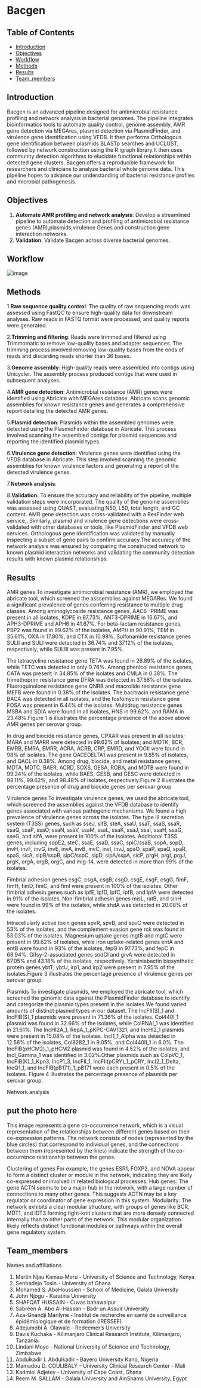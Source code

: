 # Bacgen
## Table of Contents
- [Introduction](#Introduction)
- [Objectives](#Objectives)
- [Workflow](#Workflow)
- [Methods](#Methods)
- [Results](#Results)
- [Team_members](#Team_members)

## Introduction
Bacgen is an advanced pipeline designed for antimicrobial resistance profiling and network analysis in bacterial genomes. The pipeline integrates bioinformatics tools to automate quality control, genome assembly, AMR gene detection via MEGAres, plasmid detection via PlasmidFinder, and virulence gene identification using VFDB. It then performs Orthologous gene identification between plasmids  BLASTp searches and UCLUST, followed by network construction using the R igraph library.It then uses community detection algorithms to elucidate functional relationships within detected gene clusters.
Bacgen offers a reproducible framework for researchers and clinicians to analyze bacterial whole genome data. This pipeline hopes to advance our understanding of bacterial resistance profiles and microbial pathogenesis.

## Objectives
1. __Automate AMR profiling and network analysis__: Develop a streamlined pipeline to automate detection and profiling of antimicrobial resistance genes (AMR),plasmids,virulence Genes and construction gene interaction networks.
2. __Validation__: Validate Bacgen across diverse bacterial genomes.

## Workflow
![image](https://github.com/user-attachments/assets/e3b3e4f3-d620-4be7-b2a8-2c717313db05)

## Methods
1.__Raw sequence quality control__:
The quality of raw sequencing reads was assessed using FastQC to ensure high-quality data for downstream analyses. Raw reads in FASTQ format were processed, and quality reports were generated.

2.__Trimming and filtering__:
Reads were trimmed and filtered using Trimmomatic to remove low-quality bases and adapter sequences. The trimming process involved removing low-quality bases from the ends of reads and discarding reads shorter than 36 bases.

3.__Genome assembly__:
High-quality reads were assembled into contigs using Unicycler. The assembly process produced contigs that were used in subsequent analyses.

4.__AMR gene detection__:
Antimicrobial resistance (AMR) genes were identified using Abricate with MEGAres database. Abricate scans genomic assemblies for known resistance genes and generates a comprehensive report detailing the detected AMR genes.

5.__Plasmid detection__:
Plasmids within the assembled genomes were detected using the PlasmidFinder database in Abricate. This process involved scanning the assembled contigs for plasmid sequences and reporting the identified plasmid types.

6.__Virulence gene detection__:
Virulence genes were identified using the VFDB database in Abricate. This step involved scanning the genomic assemblies for known virulence factors and generating a report of the detected virulence genes.

7.__Network analysis__:


8.__Validation:__
To ensure the accuracy and reliability of the pipeline, multiple validation steps were incorporated. The quality of the genome assemblies was assessed using QUAST, evaluating N50, L50, total length, and GC content. AMR gene detection was cross-validated with a ResFinder web service,. Similarly, plasmid and virulence gene detections were cross-validated with other databases or tools, like PlasmidFinder and VFDB web services. Orthologous gene identification was validated by manually inspecting a subset of gene pairs to confirm accuracy.The accuracy of the network analysis was ensured by comparing the constructed network to known plasmid interaction networks and validating the community detection results with known plasmid relationships.

## Results
AMR genes
To investigate antimicrobial resistance (AMR), we employed the abricate tool, which screened the asssemblies against MEGARes. We found a significant prevalence of genes conferring resistance to multiple drug classes. Among aminoglycoside resistance genes, AAC6	-PRIME was present in all isolates, KDPE in 97.73%, ANT3-DPRIME in 16.67%, and APH3-DPRIME and APH6 in 41.67%. For beta-lactam resistance genes, PBP2 was found in 99.62% of the isolates, AMPH in 90.91%, TEM in 35.61%, OXA in 17.80%, and CTX in 10.98%. Sulfonamide resistance genes SULII and SULI were detected in 36.74% and 37.12% of the isolates, respectively, while SULIII was present in 7.95%.

The tetracycline resistance gene TETA was found in 26.89% of the isolates, while TETC was detected in only 0.76%. Among phenicol resistance genes, CATA was present in 34.85% of the isolates and CMLA in 0.38%. The trimethoprim resistance gene DFRA was detected in 37.88% of the isolates. Fluoroquinolone resistance gene QNRB and macrolide resistance gene MEFB were found in 0.38% of the isolates. The bacitracin resistance gene BACA was detected in all isolates, and the fosfomycin resistance gene FOSA was present in 6.44% of the isolates. Multidrug resistance genes MSBA and SDIA were found in all isolates, HNS in 99.62%, and RAMA in 23.48%.Figure 1 is illustrates the percentage presence of the above above AMR genes per serovar group.

In  drug and biocide resistance genes, CPXAR was present in all isolates; MARA and MARR were detected in 99.62% of isolates; and MDTK, BCR, EMRB, EMRA, EMRR, ACRA, ACRB, CRP, EMRD, and YOGII were found in 98% of isolates. The gene QACEDELTA1 was present in 9.85% of isolates, and QACL in 0.38%. Among drug, biocide, and metal resistance genes, MDTA, MDTC, BAER, ACRD, SOXS, GESA, ROBA, and MDTB were found in 99.24% of the isolates, while BAES, GESB, and GESC were detected in 98.11%, 99.62%, and 98.48% of isolates, respectively.Figure 2 illustrates the percentage presence of drug and biocide genes per serovar group

Virulence genes
To investigate virulence genes, we used the abricate tool, which screened the assemblies against the VFDB database to identify genes associated with various pathogenic mechanisms. We found a high prevalence of virulence genes across the isolates. The type III secretion system (T3SS) genes, such as sseJ, sifB, steA, ssaU, ssaT, ssaS, ssaR, ssaQ, ssaP, ssaO, ssaN, ssaV, ssaM, ssaL, ssaK, ssaJ, ssaI, ssaH, ssaG, sseG, and sifA, were present in 100% of the isolates. Additional T3SS genes, including sopE2, steC, ssaE, ssaD, ssaC, spiC/ssaB, sopA, sopD, invH, invF, invG, invE, invA, invB, invC, invI, invJ, spaO, spaP, spaQ, spaR, spaS, sicA, sipB/sspB, sipC/sspC, sipD, sipA/sspA, sicP, prgH, prgI, prgJ, prgK, orgA, orgB, orgC, and mig-14, were detected in more than 99% of the isolates.

Fimbrial adhesion genes csgC, csgA, csgB, csgD, csgE, csgF, csgG, fimF, fimH, fimD, fimC, and fimI were present in 100% of the isolates. Other fimbrial adhesin genes such as lpfE, lpfD, lpfC, lpfB, and lpfA were detected in 91% of the isolates. Non-fimbrial adhesin genes misL, ratB, and sinH were found in 99% of the isolates, while shdA was detected in 20.08% of the isolates.

Intracellularly active toxin genes spvR, spvB, and spvC were detected in 53% of the isolates, and the complement evasion gene rck was found in 53.03% of the isolates. Magnesium uptake genes mgtB and mgtC were present in 99.62% of isolates, while iron uptake-related genes entA and entB were found in 93% of the isolates, fepG in 97.73%, and fepC in 68.94%. Gifsy-2-associated genes sodCI and grvA were detected in 67.05% and 43.18% of the isolates, respectively. Yersiniabactin biosynthetic protein genes ybtT, ybtU, irp1, and irp2 were present in 7.95% of the isolates.Figure 3 illustrates the percentage presence of virulence genes per serovar group.

Plasmids
To investigate plasmids, we employed the abricate tool, which screened the genomic data against the PlasmidFinder database to identify and categorize the plasmid types present in the isolates.We found varied amounts of distinct plasmid types in our dataset. The IncFII(S)_1 and IncFIB(S)_1 plasmids were present in 71.36% of the isolates. Col440I_1 plasmid was found in 32.66% of the isolates, while ColRNAI_1 was identified in 21.61%. The IncHI2A_1, RepA_1_pKPC-CAV1321, and IncHI2_1 plasmids were present in 15.08% of the isolates. IncI1_1_Alpha was detected in 12.56% of the isolates, Col8282_1 in 9.05%, and Col440II_1 in 6.0%. The IncFIB(pHCM2)_1_pHCM2 plasmid was found in 4.52% of the isolates, and IncI_Gamma_1 was identified in 3.02%.Other plasmids such as ColpVC_1, IncFIB(K)_1_Kpn3, IncP1_3, IncFII_1, IncFII(pCRY)_1_pCRY, IncI2_1_Delta, IncQ1_1, and IncFIB(pB171)_1_pB171 were each present in 0.5% of the isolates. Figure 4 illustrates the percentage presence of plasmids per serovar group.



Network analysis


## put the photo here 

This image represents a gene co-occurrence network, which is a visual representation of the relationships between different genes based on their co-expression patterns. The network consists of nodes (represented by the blue circles) that correspond to individual genes, and the connections between them (represented by the lines) indicate the strength of the co-occurrence relationship between the genes.

Clustering of genes
For example, the genes ESR1, FOXP2, and NOVA appear to form a distinct cluster or module in the network, indicating they are likely co-expressed or involved in related biological processes.
Hub genes:
The gene ACTN seems to be a major hub in the network, with a large number of connections to many other genes. This suggests ACTN may be a key regulator or coordinator of gene expression in this system.
Modularity:
The network exhibits a clear modular structure, with groups of genes like BCR, MDT1, and IDT3 forming tight-knit clusters that are more densely connected internally than to other parts of the network. This modular organization likely reflects distinct functional modules or pathways within the overall gene regulatory system.



## Team_members
Names and affiliations
1. Martin Njau Kamau-Meru - University of Science and Technology, Kenya
2. Senbadejo Tosin - University of Ghana
3. Mohamed S. AboHoussien - School of Medicine, Galala University
4. John Njogu - Karatina University
5. SHAFQAT HUSSAIN - Cuvas bahawalpur
6. ⁠Sabreen A. Abo Al-Hassan - Badr un Assuir University
7. Aza-Gnandji Marilyne - Institut de recherche en santé de surveillance épidémiologique et de formation (IRESSEF)  
8. Adejumobi A. Olawale - Redeemer’s University
9. ⁠Davis Kuchaka - Kilimanjaro Clinical Research Institute, Kilimanjaro, Tanzania.
10. Lindani Moyo - National University of Science and Technology, Zimbabwe
11. Abdulkadir I. Abdulkadir - Bayero University Kano, Nigeria
12. Mamadou D. COULIBALY  -   University Clinical Research Center - Mali
13. Kadmiel Adjetey - University of Cape Coast, Ghana
14. ⁠Reem M. SALLAM - Galala University and AinShams University, Egypt
